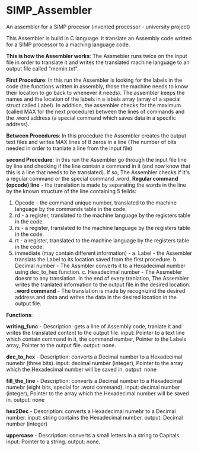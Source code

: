 # SIMP_Assembler
An assembler for a SIMP procesor (invented processor - university project)

This Assembler is build in C language. 
it translate an Assembly code written for a SIMP processor to a maching language code.

**This is how the Assembler works**:
The Assmebler runs twice on the input file in order to translate it and writes the  translated machine language to an output file called "memin.txt".

**First Procedure**:
In this run the Assembler is looking for the labels in the code (the functions written in assembly,
those the machine needs to know their location to go back to whenever it needs).
The assembler keeps the names and the location of the labels in a labels array (array of a special struct called Label).
In addition, the assembler checks for the maximum (called MAX for the next procedure) between the lines of commands and the .word address (a special command which saves data in a specific address).

**Between Procedures**:
In this procedure the Assembler creates the output text files and writes MAX lines of 8 zeros in a line (The number of bits needed in order to tranlate a line from the input file)

**second Procedure**:
In this run the Assembler go through the input file line by line and checking if the line contain a command in it (and now know that this is a line that needs to be translated).
If so, The Assembler checks if it's a regular command or the special command .word.
  **Regular command (opcode) line** - the translation is made by separating the words in the line by the known structure of the line containing 5 feilds:
  1. Opcode - the command unique number, translated to the machine language by the commands table in the code.
  2. rd - a register, translated to the machine language by the registers table in the code.
  3. rs - a register, translated to the machine language by the registers table in the code.
  4. rt - a register, translated to the machine language by the registers table in the code.
  5. immediate (may contain different information) - 
    a. Label - the Assembler translats the Label to its location saved from the first procedure.
    b. Decimal number - The Assmbler converts it to a Hexadecimal number using dec_to_hex function.
    c. Hexadecimal number - The Assmebler doesnt to any translation.
  In the end of every tranlation, The Assembler writes the tranlated information to the output file in the desired location.
  **.word command** - The translation is made by recognizind the desired address and data and writes the data in the desired location in the output file.
  
  **Functions**:
  
  **writing_func** - 
  Description: gets a line of Assembly code, tranlate it and writes the translated content to the output file.
  input: Pointer to a text line which contain command in it, the command number, Pointer to the Labels array, Pointer to the output file.
  output: none.
  
  **dec_to_hex** - 
  Description: converts a Decimal number to a Hexadecimal numebr (three bits).
  input: decimal number (integer), Pointer to the array which the Hexadecimal number will be saved in.
  output: none
  
   **fill_the_line** - 
  Description: converts a Decimal number to a Hexadecimal numebr (eight bits, special for .word command).
  input: decimal number (integer), Pointer to the array which the Hexadecimal number will be saved in.
  output: none
  
   **hex2Dec** - 
  Description: converts a Hexadecimal numebr to a Decimal number.
  input: string contains the Hexadecimal number.
  output: Decimal number (integer)
  
   **uppercase** - 
  Description: converts a small letters in a string to Capitals.
  input: Pointer to a string.
  output: none.
  
  
  
  
  
  
